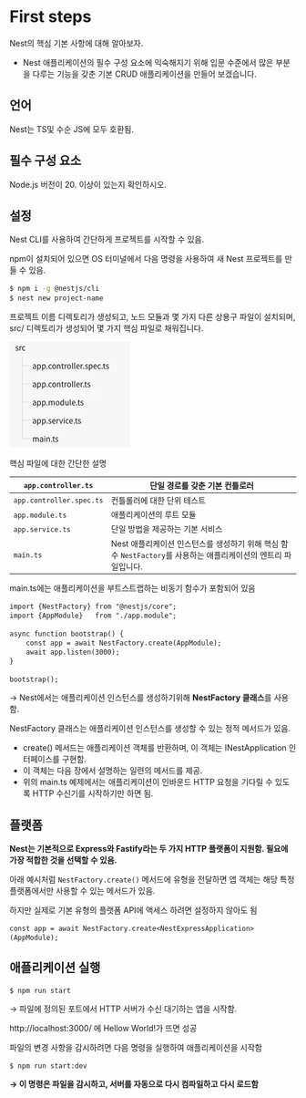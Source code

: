 # First steps
Nest의 핵심 기본 사항에 대해 알아보자.

- Nest 애플리케이션의 필수 구성 요소에 익숙해지기 위해 입문 수준에서 많은 부분을 다루는 기능을 갖춘 기본 CRUD 애플리케이션을 만들어 보겠습니다.

## 언어


Nest는 TS및 수순 JS에 모두 호환됨.

## 필수 구성 요소


Node.js 버전이 20. 이상이 있는지 확인하시오.

## 설정


Nest CLI를 사용하여 간단하게 프로젝트를 시작할 수 있음.

npm이 설치되어 있으면 OS 터미널에서 다음 명령을 사용하여 새 Nest 프로젝트를 만들 수 있음.

```bash
$ npm i -g @nestjs/cli
$ nest new project-name
```

프로젝트 이름 디렉토리가 생성되고, 노드 모듈과 몇 가지 다른 상용구 파일이 설치되며, src/ 디렉토리가 생성되어 몇 가지 핵심 파일로 채워집니다.

![img.png](image/img.png)


핵심 파일에 대한 간단한 설명

| `app.controller.ts` | 단일 경로를 갖춘 기본 컨틀로러 |
| --- | --- |
| `app.controller.spec.ts` | 컨틀롤러에 대한 단위 테스트 |
| `app.module.ts` | 애플리케이션의 루트 모듈 |
| `app.service.ts` | 단일 방법을 제공하는 기본 서비스 |
| `main.ts` | Nest 애플리케이션 인스턴스를 생성하기 위해 핵심 함수 `NestFactory`를 사용하는 애플리케이션의 엔트리 파일입니다. |

main.ts에는 애플리케이션을 부트스트랩하는 비동기 함수가 포함되어 있음

```tsx
import {NestFactory} from "@nestjs/core";
import {AppModule}   from "./app.module";

async function bootstrap() {
    const app = await NestFactory.create(AppModule);
    await app.listen(3000);
}

bootstrap();
```

→ Nest에서는 애플리케이션 인스턴스를 생성하기위해 **NestFactory 클래스**를 사용함.

NestFactory 클래스는 애플리케이션 인스턴스를 생성할 수 있는 정적 메서드가 있음.

- create() 메서드는 애플리케이션 객체를 반환하며, 이 객체는 INestApplication 인터페이스를 구현함.
- 이 객체는 다음 장에서 설명하는 일련의 메서드를 제공.
- 위의 main.ts 예제에서는 애플리케이션이 인바운드 HTTP 요청을 기다릴 수 있도록 HTTP 수신기를 시작하기만 하면 됨.

## 플랫폼


**Nest는 기본적으로 Express와 Fastify라는 두 가지 HTTP 플랫폼이 지원함. 필요에 가장 적합한 것을 선택할 수 있음.**

아래 예시처럼 `NestFactory.create()` 메서드에 유형을 전달하면 앱 객체는 해당 특정 플랫폼에서만 사용할 수 있는 메서드가 있음.

하지만 실제로 기본 유형의 플랫폼 API에 액세스 하려면 설정하지 않아도 됨

```tsx
const app = await NestFactory.create<NestExpressApplication>(AppModule);
```

## 애플리케이션 실행


```tsx
$ npm run start
```

→ 파일에 정의된 포트에서 HTTP 서버가 수신 대기하는 앱을 시작함.

http://localhost:3000/ 에 Hellow World!가 뜨면 성공

파일의 변경 사항을 감시하려면 다음 명령을 실행하여 애플리케이션을 시작함

```tsx
$ npm run start:dev
```

**→ 이 명령은 파일을 감시하고, 서버를 자동으로 다시 컴파일하고 다시 로드함**
